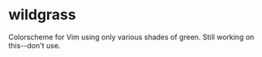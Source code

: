 # wildgrass
Colorscheme for Vim using only various shades of green. Still working on this--don't use.
